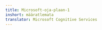 ```yaml
---
title: Microsoft-oja-plaan-1
inshort: määratlemata
translator: Microsoft Cognitive Services
---
```




